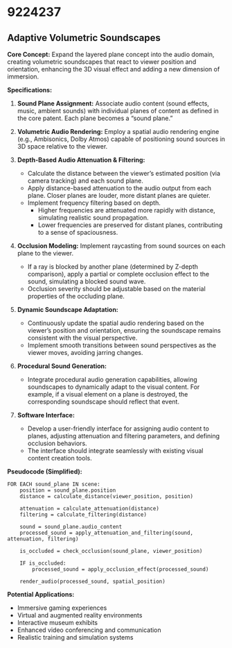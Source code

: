 # 9224237

## Adaptive Volumetric Soundscapes

**Core Concept:** Expand the layered plane concept into the audio domain, creating volumetric soundscapes that react to viewer position and orientation, enhancing the 3D visual effect and adding a new dimension of immersion.

**Specifications:**

1.  **Sound Plane Assignment:** Associate audio content (sound effects, music, ambient sounds) with individual planes of content as defined in the core patent. Each plane becomes a “sound plane.”

2.  **Volumetric Audio Rendering:** Employ a spatial audio rendering engine (e.g., Ambisonics, Dolby Atmos) capable of positioning sound sources in 3D space relative to the viewer.

3.  **Depth-Based Audio Attenuation & Filtering:**
    *   Calculate the distance between the viewer’s estimated position (via camera tracking) and each sound plane.
    *   Apply distance-based attenuation to the audio output from each plane. Closer planes are louder, more distant planes are quieter.
    *   Implement frequency filtering based on depth.
        *   Higher frequencies are attenuated more rapidly with distance, simulating realistic sound propagation.
        *   Lower frequencies are preserved for distant planes, contributing to a sense of spaciousness.

4.  **Occlusion Modeling:** Implement raycasting from sound sources on each plane to the viewer.
    *   If a ray is blocked by another plane (determined by Z-depth comparison), apply a partial or complete occlusion effect to the sound, simulating a blocked sound wave.
    *   Occlusion severity should be adjustable based on the material properties of the occluding plane.

5.  **Dynamic Soundscape Adaptation:**
    *   Continuously update the spatial audio rendering based on the viewer’s position and orientation, ensuring the soundscape remains consistent with the visual perspective.
    *   Implement smooth transitions between sound perspectives as the viewer moves, avoiding jarring changes.

6.  **Procedural Sound Generation:**
    *   Integrate procedural audio generation capabilities, allowing soundscapes to dynamically adapt to the visual content. For example, if a visual element on a plane is destroyed, the corresponding soundscape should reflect that event.

7.  **Software Interface:**
    *   Develop a user-friendly interface for assigning audio content to planes, adjusting attenuation and filtering parameters, and defining occlusion behaviors.
    *   The interface should integrate seamlessly with existing visual content creation tools.

**Pseudocode (Simplified):**

```
FOR EACH sound_plane IN scene:
    position = sound_plane.position
    distance = calculate_distance(viewer_position, position)

    attenuation = calculate_attenuation(distance)
    filtering = calculate_filtering(distance)

    sound = sound_plane.audio_content
    processed_sound = apply_attenuation_and_filtering(sound, attenuation, filtering)

    is_occluded = check_occlusion(sound_plane, viewer_position)

    IF is_occluded:
        processed_sound = apply_occlusion_effect(processed_sound)

    render_audio(processed_sound, spatial_position)

```

**Potential Applications:**

*   Immersive gaming experiences
*   Virtual and augmented reality environments
*   Interactive museum exhibits
*   Enhanced video conferencing and communication
*   Realistic training and simulation systems